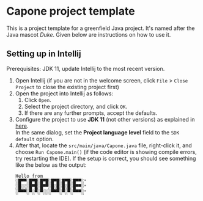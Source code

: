 # Capone project template

This is a project template for a greenfield Java project. It's named after the Java mascot _Duke_. Given below are instructions on how to use it.

## Setting up in Intellij

Prerequisites: JDK 11, update Intellij to the most recent version.

1. Open Intellij (if you are not in the welcome screen, click `File` > `Close Project` to close the existing project first)
1. Open the project into Intellij as follows:
   1. Click `Open`.
   1. Select the project directory, and click `OK`.
   1. If there are any further prompts, accept the defaults.
1. Configure the project to use **JDK 11** (not other versions) as explained in [here](https://www.jetbrains.com/help/idea/sdk.html#set-up-jdk).<br>
   In the same dialog, set the **Project language level** field to the `SDK default` option.
3. After that, locate the `src/main/java/Capone.java` file, right-click it, and choose `Run Capone.main()` (if the code editor is showing compile errors, try restarting the IDE). If the setup is correct, you should see something like the below as the output:
   ```
   Hello from
   ░█▀▀░█▀█░█▀█░█▀█░█▀█░█▀▀░"
   ░█░░░█▀█░█▀▀░█░█░█░█░█▀▀░"
   ░▀▀▀░▀░▀░▀░░░▀▀▀░▀░▀░▀▀▀░"
   ```
